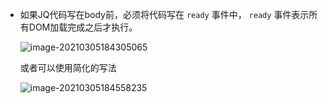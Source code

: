 + 如果JQ代码写在body前，必须将代码写在 `ready` 事件中， `ready` 事件表示所有DOM加载完成之后才执行。

  ![image-20210305184305065](https://cdn.jsdelivr.net/gh/smallzhong/picgo-pic-bed/image-20210305184305065.png)

  或者可以使用简化的写法

  ![image-20210305184558235](https://cdn.jsdelivr.net/gh/smallzhong/picgo-pic-bed/image-20210305184558235.png)